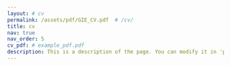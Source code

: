 ```yaml
---
layout: # cv
permalink: /assets/pdf/GIE_CV.pdf  # /cv/
title: cv
nav: true
nav_order: 5
cv_pdf: # example_pdf.pdf
description: This is a description of the page. You can modify it in 'pages/_cv.md'. You can also change or remove the top pdf download button.
---
```

